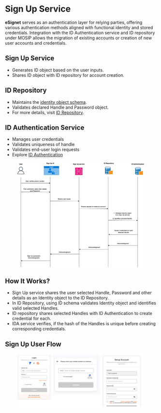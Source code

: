 # Sign Up Service

**eSignet** serves as an authentication layer for relying parties, offering various authentication methods aligned with functional identity and stored credentials. Integration with the ID Authentication service and ID repository under MOSIP allows the migration of existing accounts or creation of new user accounts and credentials.

## Sign Up Service

* Generates ID object based on the user inputs.
* Shares ID object with ID repository for account creation.

## ID Repository

* Maintains the [identity object schema](https://docs.mosip.io/1.2.0/id-lifecycle-management/id-schema).
* Validates declared Handle and Password object.
* For more details, visit [ID Repository](https://docs.mosip.io/1.2.0/modules/id-repository).

## ID Authentication Service

* Manages user credentials
* Validates uniqueness of handle
* Validates end-user login requests
* Explore [ID Authentication](https://docs.mosip.io/1.2.0/id-authentication)

<figure><img src="../.gitbook/assets/esing_2.drawio (3).png" alt=""><figcaption></figcaption></figure>

## How It Works?

* Sign Up service shares the user selected Handle, Password and other details as an Identity object to the ID Repository.
* In ID Repository, using ID schema validates Identity object and identifies valid selected Handles.
* ID repository shares selected Handles with ID Authentication to create credential for each.
* IDA service verifies, if the hash of the Handles is unique before creating corresponding credentials.

## Sign Up User Flow

<figure><img src="../.gitbook/assets/Sign-on-service.png" alt=""><figcaption></figcaption></figure>
